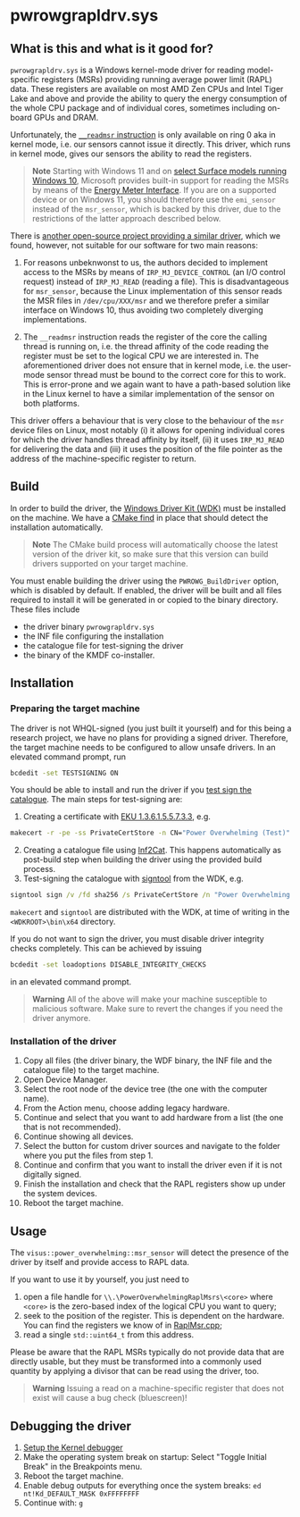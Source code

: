 # pwrowgrapldrv.sys
## What is this and what is it good for?
`pwrowgrapldrv.sys` is a Windows kernel-mode driver for reading model-specific registers (MSRs) providing running average power limit (RAPL) data. These registers are available on most AMD Zen CPUs and Intel Tiger Lake and above and provide the ability to query the energy consumption of the whole CPU package and of individual cores, sometimes including on-board GPUs and DRAM.

Unfortunately, the [`__readmsr` instruction](https://learn.microsoft.com/en-us/cpp/intrinsics/readmsr) is only available on ring 0 aka in kernel mode, i.e. our sensors cannot issue it directly. This driver, which runs in kernel mode, gives our sensors the ability to read the registers.

> **Note**
> Starting with Windows 11 and on [select Surface models running Windows 10](https://fosdem.org/2023/schedule/event/energy_power_profiling_firefox/attachments/slides/5537/export/events/attachments/energy_power_profiling_firefox/slides/5537/FOSDEM_2023_Power_profiling_with_the_Firefox_Profiler.pdf), Microsoft provides built-in support for reading the MSRs by means of the [Energy Meter Interface](https://learn.microsoft.com/en-us/windows-hardware/drivers/powermeter/energy-meter-interface). If you are on a supported device or on Windows 11, you should therefore use the `emi_sensor` instead of the `msr_sensor`, which is backed by this driver, due to the restrictions of the latter approach described below.

There is [another open-source project providing a similar driver](https://github.com/hubblo-org/windows-rapl-driver), which we found, however, not suitable for our software for two main reasons:

1. For reasons unbeknwonst to us, the authors decided to implement access to the MSRs by means of `IRP_MJ_DEVICE_CONTROL` (an I/O control request) instead of `IRP_MJ_READ` (reading a file). This is disadvantageous for `msr_sensor`, because the Linux implementation of this sensor reads the MSR files in `/dev/cpu/XXX/msr` and we therefore prefer a similar interface on Windows 10, thus avoiding two completely diverging implementations.

2. The `__readmsr` instruction reads the register of the core the calling thread is running on, i.e. the thread affinity of the code reading the register must be set to the logical CPU we are interested in. The aforementioned driver does not ensure that in kernel mode, i.e. the user-mode sensor thread must be bound to the correct core for this to work. This is error-prone and we again want to have a path-based solution like in the Linux kernel to have a similar implementation of the sensor on both platforms.

This driver offers a behaviour that is very close to the behaviour of the `msr` device files on Linux, most notably (i) it allows for opening individual cores for which the driver handles thread affinity by itself, (ii) it uses `IRP_MJ_READ` for delivering the data and (iii) it uses the position of the file pointer as the address of the machine-specific register to return.

## Build
In order to build the driver, the [Windows Driver Kit (WDK)](https://learn.microsoft.com/en-us/windows-hardware/drivers/download-the-wdk) must be installed on the machine. We have a [CMake find](https://github.com/SergiusTheBest/FindWDK) in place that should detect the installation automatically.

> **Note**
> The CMake build process will automatically choose the latest version of the driver kit, so make sure that this version can build drivers supported on your target machine.

You must enable building the driver using the `PWROWG_BuildDriver` option, which is disabled by default. If enabled, the driver will be built and all files required to install it will be generated in or copied to the binary directory. These files include
* the driver binary `pwrowgrapldrv.sys`
* the INF file configuring the installation
* the catalogue file for test-signing the driver
* the binary of the KMDF co-installer.

## Installation
### Preparing the target machine
The driver is not WHQL-signed (you just built it yourself) and for this being a research project, we have no plans for providing a signed driver. Therefore, the target machine needs to be configured to allow unsafe drivers. In an elevated command prompt, run
```cmd
bcdedit -set TESTSIGNING ON
```

You should be able to install and run the driver if you [test sign the catalogue](https://learn.microsoft.com/en-us/windows-hardware/drivers/install/introduction-to-test-signing). The main steps for test-signing are:

1. Creating a certificate with [EKU 1.3.6.1.5.5.7.3.3](https://oidref.com/1.3.6.1.5.5.7.3.3), e.g.
```cmd
makecert -r -pe -ss PrivateCertStore -n CN="Power Overwhelming (Test)" -eku 1.3.6.1.5.5.7.3.3 pwrowgrapldrv.cer
```
2. Creating a catalogue file using [Inf2Cat](https://learn.microsoft.com/en-us/windows-hardware/drivers/devtest/inf2cat). This happens automatically as post-build step when building the driver using the provided build process.
3. Test-signing the catalogue with [signtool](https://learn.microsoft.com/en-us/windows-hardware/drivers/install/test-signing-a-driver-package-s-catalog-file) from the WDK, e.g.
```cmd
signtool sign /v /fd sha256 /s PrivateCertStore /n "Power Overwhelming (Test)" /t http://timestamp.digicert.com pwrowgrapldrv.cat
```

`makecert` and `signtool` are distributed with the WDK, at time of writing in the `<WDKROOT>\bin\x64` directory.

If you do not want to sign the driver, you must disable driver integrity checks completely. This can be achieved by issuing
```cmd
bcdedit -set loadoptions DISABLE_INTEGRITY_CHECKS
```
in an elevated command prompt.

> **Warning**
> All of the above will make your machine susceptible to malicious software. Make sure to revert the changes if you need the driver anymore.

### Installation of the driver
1. Copy all files (the driver binary, the WDF binary, the INF file and the catalogue file) to the target machine.
2. Open Device Manager.
3. Select the root node of the device tree (the one with the computer name).
4. From the Action menu, choose adding legacy hardware.
5. Continue and select that you want to add hardware from a list (the one that is not recommended).
6. Continue showing all devices.
7. Select the button for custom driver sources and navigate to the folder where you put the files from step 1.
8. Continue and confirm that you want to install the driver even if it is not digitally signed.
9. Finish the installation and check that the RAPL registers show up under the system devices.
10. Reboot the target machine.

## Usage
The `visus::power_overwhelming::msr_sensor` will detect the presence of the driver by itself and provide access to RAPL data.

If you want to use it by yourself, you just need to
1. open a file handle for `\\.\PowerOverwhelmingRaplMsrs\<core>` where `<core>` is the zero-based index of the logical CPU you want to query;
2. seek to the position of the register. This is dependent on the hardware. You can find the registers we know of in [RaplMsr.cpp](RaplMsr.cpp);
3. read a single `std::uint64_t` from this address.

Please be aware that the RAPL MSRs typically do not provide data that are directly usable, but they must be transformed into a commonly used quantity by applying a divisor that can be read using the driver, too.

> **Warning**
> Issuing a read on a machine-specific register that does not exist will cause a bug check (bluescreen)!

## Debugging the driver
1. [Setup the Kernel debugger](https://learn.microsoft.com/en-us/windows-hardware/drivers/debugger/debug-universal-drivers---step-by-step-lab--echo-kernel-mode-)
2. Make the operating system break on startup: Select "Toggle Initial Break" in the Breakpoints menu.
3. Reboot the target machine.
4. Enable debug outputs for everything once the system breaks: `ed nt!Kd_DEFAULT_MASK 0xFFFFFFFF`
4. Continue with: `g`
